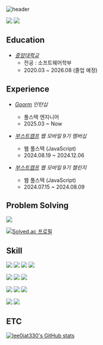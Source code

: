 ![header](https://capsule-render.vercel.app/api?type=venom&color=gradient&customColorList=10&height=140&section=header&text=YeongJae%20Lee&fontSize=40)

<a href="https://velog.io/@lee0jae330/posts"><img src="https://img.shields.io/badge/Velog-11B48A?style=flat-square&logo=velog&logoColor=white&link=https://velog.io/@lee0jae330/posts"/></a> <a href="https://www.linkedin.com/in/lee0jae330/"><img src="https://img.shields.io/badge/LinkedIn-1578D3?style=flat-square&logoColor=white&link=https://www.linkedin.com/in/lee0jae330/"/></a>

## Education

- _[중앙대학교](https://www.cau.ac.kr/index.do)_ 
  - 전공 : 소프트웨어학부
  - 2020.03 ~ 2026.08 (졸업 예정)

## Experience
 - _[Goorm](https://goorm.co/) 인턴십_
   - 풀스택 엔지니어
   - 2025.03 ~ Now

  - _[부스트캠프](https://boostcamp.connect.or.kr/) 웹 모바일 9기 멤버십_
    - 웹 풀스택 (JavaScript)
    - 2024.08.19 ~ 2024.12.06
  - _[부스트캠프](https://boostcamp.connect.or.kr/) 웹 모바일 9기 챌린지_
    - 웹 풀스택 (JavaScript)
    - 2024.07.15 ~ 2024.08.09

## Problem Solving
<img src="https://img.shields.io/badge/C++-00599C?style=for-the-badge&logo=C&logoColor=white">

[![Solved.ac
프로필](http://mazassumnida.wtf/api/v2/generate_badge?boj=xingxing2001)](https://solved.ac/xingxing2001)


## Skill
<img src="https://img.shields.io/badge/HTML5-E34F26?style=for-the-badge&logo=html5&logoColor=white"> <img src="https://img.shields.io/badge/CSS3-1572B6?style=for-the-badge&logo=css3&logoColor=white"> <img src="https://img.shields.io/badge/javascript-F7DF1E?style=for-the-badge&logo=javascript&logoColor=white"> <img src="https://img.shields.io/badge/typescript-3178C6?style=for-the-badge&logo=typescript&logoColor=white">

<img src="https://img.shields.io/badge/react-61DAFB?style=for-the-badge&logo=react&logoColor=white"> <img src="https://img.shields.io/badge/tailwindcss-06B6D4?style=for-the-badge&logo=tailwind css&logoColor=white"> <img src="https://img.shields.io/badge/react query-FF4154?style=for-the-badge&logo=reactquery&logoColor=white">

<img src="https://img.shields.io/badge/node.js-5FA04E?style=for-the-badge&logo=node.js&logoColor=white"> <img src="https://img.shields.io/badge/express-000000?style=for-the-badge&logo=express&logoColor=white"> <img src="https://img.shields.io/badge/mongodb-47A248?style=for-the-badge&logo=mongodb&logoColor=white">


<img src="https://img.shields.io/badge/C++-00599C?style=for-the-badge&logo=C&logoColor=white"> <img src="https://img.shields.io/badge/C-00599C?style=for-the-badge&logo=C&logoColor=white">

## ETC
[![lee0jat330's GitHub stats](https://github-readme-stats.vercel.app/api?username=lee0jae330)](https://github.com/lee0jae330/github-readme-stats)
